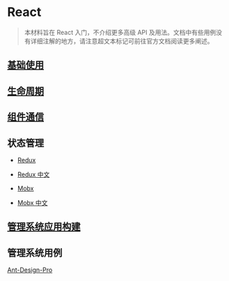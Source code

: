 # React

> 本材料旨在 React 入门，不介绍更多高级 API 及用法。文档中有些用例没有详细注解的地方，请注意超文本标记可前往官方文档阅读更多阐述。

## [基础使用]

## [生命周期]

## [组件通信]

## 状态管理

+ [Redux]

+ [Redux 中文]

+ [Mobx]

+ [Mobx 中文]

## [管理系统应用构建]

## 管理系统用例

[Ant-Design-Pro]

[基础使用]: ./based-using.md

[生命周期]: ./life-cycle.md

[组件通信]: ./component-communication.md

[Redux]: https://redux.js.org

[Redux 中文]: https://www.redux.org.cn/

[Mobx]: https://mobx.js.org/

[Mobx 中文]: https://cn.mobx.js.org/

[管理系统应用构建]: ./management-system-application-construction.md

[Ant-Design-Pro]: ./Ant-Design-Pro.md
